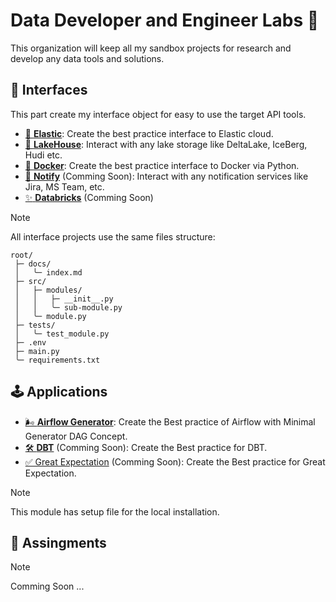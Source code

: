 # Data Developer and Engineer Labs :test_tube:

This organization will keep all my sandbox projects for research and develop any data tools and solutions.

## :toolbox: Interfaces

This part create my interface object for easy to use the target API tools.

- [:mag_right: **Elastic**](https://github.com/dde-labs/self-elasticsearch): Create the best practice interface to Elastic cloud.
- [:ocean: **LakeHouse**](https://github.com/dde-labs/self-lake): Interact with any lake storage like DeltaLake, IceBerg, Hudi etc.
- [:whale2: **Docker**](https://github.com/dde-labs/self-docker): Create the best practice interface to Docker via Python.
- [:envelope_with_arrow: **Notify**]() (Comming Soon): Interact with any notification services like Jira, MS Team, etc.
- [:sparkles: **Databricks**]() (Comming Soon)

> [!NOTE]
> All interface projects use the same files structure:
> 
> ```text
> root/
>  ├─ docs/
>  │   ╰─ index.md
>  ├─ src/
>  │   ├─ modules/
>  │   │   ├─ __init__.py
>  │   │   ╰─ sub-module.py
>  │   ╰─ module.py
>  ├─ tests/
>  │   ╰─ test_module.py
>  ├─ .env
>  ├─ main.py
>  ╰─ requirements.txt
> ```

## :joystick: Applications

- [🌬️ **Airflow Generator**](https://github.com/dde-labs/self-airflow-min): Create the Best practice of Airflow with Minimal Generator DAG Concept.
- [🛠️ **DBT**]() (Comming Soon): Create the Best practice for DBT.
- [✅ Great Expectation]() (Comming Soon): Create the Best practice for Great Expectation.

> [!NOTE]
> This module has setup file for the local installation.

## :scroll: Assingments

> [!NOTE]
> Comming Soon ...
